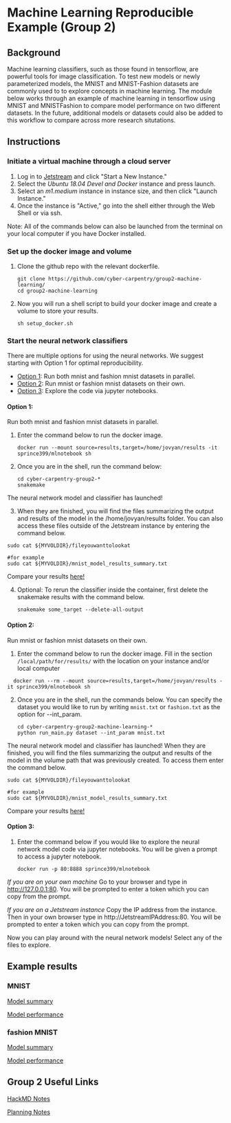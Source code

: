 # Machine Learning Reproducible Example (Group 2) 
## Background
Machine learning classifiers, such as those found in tensorflow, are powerful tools for image classification. To test new models or newly parameterized models, the MNIST and MNIST-Fashion datasets are commonly used to to explore concepts in machine learning. The module below works through an example of machine learning in tensorflow using MNIST and MNISTFashion to compare model performance on two different datasets. In the future, additional models or datasets could also be added to this workflow to compare across more research situtations. 

## Instructions

### Initiate a virtual machine through a cloud server
  1. Log in to [Jetstream](https://use.jetstream-cloud.org/application/dashboard) and click "Start a New Instance."
  2. Select the _Ubuntu 18.04 Devel and Docker_ instance and press launch.
  3. Select an _m1.medium_ instance in instance size, and then click "Launch Instance."
  4. Once the instance is "Active," go into the shell either through the Web Shell or via ssh.
  
Note: All of the commands below can also be launched from the terminal on your local computer if you have Docker installed.

### Set up the docker image and volume ###
  
  1. Clone the github repo with the relevant dockerfile.
  
     ```
     git clone https://github.com/cyber-carpentry/group2-machine-learning/
     cd group2-machine-learning
     ```
  
  2. Now you will run a shell script to build your docker image and create a volume to store your results. 

     ```
     sh setup_docker.sh
     ```
  
### Start the neural network classifiers ###    
 
 There are multiple options for using the neural networks. We suggest starting with Option 1 for optimal reproducibility. 
  - [Option 1](README.md#option-1): Run both mnist and fashion mnist datasets in parallel.
  - [Option 2](README.md#option-2): Run mnist or fashion mnist datasets on their own.
  - [Option 3](README.md#option-3): Explore the code via jupyter notebooks.
 
#### **Option 1:** ####
 Run both mnist and fashion mnist datasets in parallel. 

  1. Enter the command below to run the docker image.
 
     ``` 
     docker run --mount source=results,target=/home/jovyan/results -it sprince399/mlnotebook sh
     ```
    
  2. Once you are in the shell, run the command below:
     
     ```
     cd cyber-carpentry-group2-*
     snakemake
     ```
     
   The neural network model and classifier has launched!
   
  3. When they are finished, you will find the files summarizing the output and results of the model in the /home/jovyan/results folder. You can also access these files outside of the Jetstream instance by entering the command below.
  
  ```
  sudo cat ${MYVOLDIR}/fileyouwanttolookat
  
  #for example
  sudo cat ${MYVOLDIR}/mnist_model_results_summary.txt
  ```
      
  Compare your results [here!](README.md#example-results)  
  
  4. Optional: To rerun the classifier inside the container, first delete the snakemake results with the command below.
    
     ```
     snakemake some_target --delete-all-output
     ```
  
  
#### **Option 2:** ####
Run mnist or fashion mnist datasets on their own.

 1. Enter the command below to run the docker image. Fill in the section `/local/path/for/results/` with the location on your instance and/or local computer 
 
   ``` 
     docker run --rm --mount source=results,target=/home/jovyan/results -it sprince399/mlnotebook sh
   ```
    
 2. Once you are in the shell, run the commands below. You can specify the dataset you would like to run by writing ```mnist.txt``` or ```fashion.txt``` as the option for --int_param. 
 
      ```
      cd cyber-carpentry-group2-machine-learning-*
      python run_main.py dataset --int_param mnist.txt
      ```
  The neural network model and classifier has launched! When they are finished, you will find the files summarizing the output and results of the model in the volume path that was previously created. To access them enter the command below.
  
  ```
  sudo cat ${MYVOLDIR}/fileyouwanttolookat
  
  #for example
  sudo cat ${MYVOLDIR}/mnist_model_results_summary.txt
  ```
  
  Compare your results [here!](README.md#example-results)   

#### **Option 3:** ####

  1. Enter the command below if you would like to explore the neural network model code via jupyter notebooks. You will be given a prompt to access a jupyter notebook.
     
       ```
       docker run -p 80:8888 sprince399/mlnotebook
       ```
              
  _If you are on your own machine_ 
  Go to your browser and type in http://127.0.0.1:80. You will be prompted to enter a token which you can copy from the prompt. 
        
   _If you are on a Jetstream instance_
   Copy the IP address from the instance. Then in your own browser type in http://JetstreamIPAddress:80. You will be prompted to enter a token which you can copy from the prompt. 
            
 Now you can play around with the neural network models! Select any of the files to explore. 
   
## Example results ##

### MNIST ###
[Model summary](results/mnist_model_results_summary.txt)

[Model performance](results/mnist_results_summary_plots.pdf)

### fashion MNIST ###
[Model summary](results/fashion_model_results_summary.txt)

[Model performance](results/fashion_results_summary_plots.pdf)


## Group 2 Useful Links

[HackMD Notes](https://hackmd.io/@stephprince/r1BFBO7MH)

[Planning Notes](https://hackmd.io/8IlRqMagSr-wxBMXtmtgnA?both#Planning)
